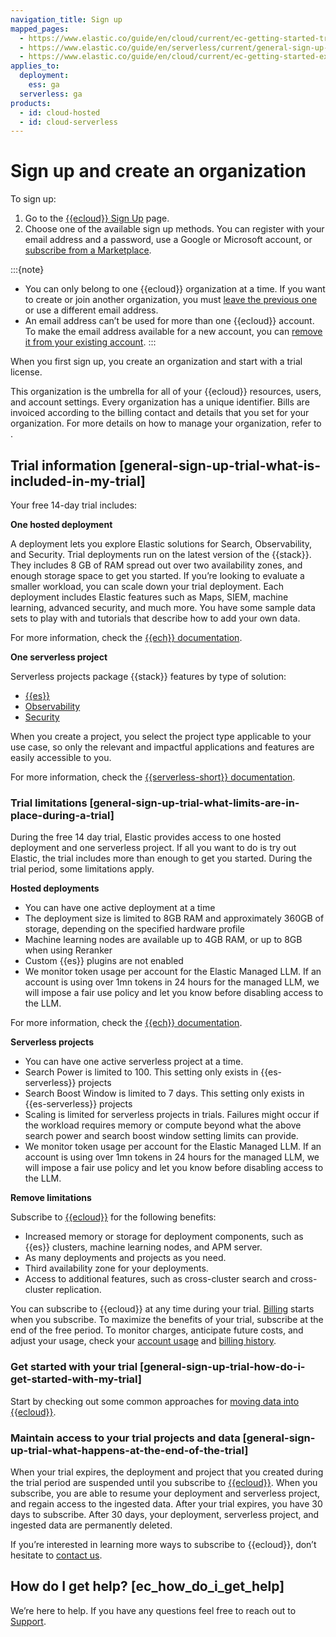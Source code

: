 ```yaml
---
navigation_title: Sign up
mapped_pages:
  - https://www.elastic.co/guide/en/cloud/current/ec-getting-started-trial.html
  - https://www.elastic.co/guide/en/serverless/current/general-sign-up-trial.html
  - https://www.elastic.co/guide/en/cloud/current/ec-getting-started-existing-email.html
applies_to:
  deployment:
    ess: ga
  serverless: ga
products:
  - id: cloud-hosted
  - id: cloud-serverless
---
```


# Sign up and create an organization


To sign up:

1. Go to the [{{ecloud}} Sign Up](https://cloud.elastic.co/registration?page=docs&placement=docs-body) page.
2. Choose one of the available sign up methods. You can register with your email address and a password, use a Google or Microsoft account, or [subscribe from a Marketplace](../../../deploy-manage/deploy/elastic-cloud/subscribe-from-marketplace.md).

:::{note}
* You can only belong to one {{ecloud}} organization at a time. If you want to create or join another organization, you must [leave the previous one](/cloud-account/join-or-leave-an-organization.md#ec-leave-organization) or use a different email address.
* An email address can’t be used for more than one {{ecloud}} account. To make the email address available for a new account, you can [remove it from your existing account](/cloud-account/update-your-email-address.md#sign-up-existing).
:::

When you first sign up, you create an organization and start with a trial license.

This organization is the umbrella for all of your {{ecloud}} resources, users, and account settings. Every organization has a unique identifier. Bills are invoiced according to the billing contact and details that you set for your organization. For more details on how to manage your organization, refer to [](/deploy-manage/cloud-organization.md).


## Trial information [general-sign-up-trial-what-is-included-in-my-trial]

Your free 14-day trial includes:

**One hosted deployment**

A deployment lets you explore Elastic solutions for Search, Observability, and Security. Trial deployments run on the latest version of the {{stack}}. They includes 8 GB of RAM spread out over two availability zones, and enough storage space to get you started. If you’re looking to evaluate a smaller workload, you can scale down your trial deployment. Each deployment includes Elastic features such as Maps, SIEM, machine learning, advanced security, and much more. You have some sample data sets to play with and tutorials that describe how to add your own data.

For more information, check the [{{ech}} documentation](cloud-hosted.md).

**One serverless project**

Serverless projects package {{stack}} features by type of solution:

* [{{es}}](../../../solutions/search.md)
* [Observability](../../../solutions/observability.md)
* [Security](../../../solutions/security/elastic-security-serverless.md)

When you create a project, you select the project type applicable to your use case, so only the relevant and impactful applications and features are easily accessible to you.

For more information, check the [{{serverless-short}} documentation](serverless.md).


### Trial limitations [general-sign-up-trial-what-limits-are-in-place-during-a-trial]

During the free 14 day trial, Elastic provides access to one hosted deployment and one serverless project. If all you want to do is try out Elastic, the trial includes more than enough to get you started. During the trial period, some limitations apply.

**Hosted deployments**

* You can have one active deployment at a time
* The deployment size is limited to 8GB RAM and approximately 360GB of storage, depending on the specified hardware profile
* Machine learning nodes are available up to 4GB RAM, or up to 8GB when using Reranker
* Custom {{es}} plugins are not enabled
* We monitor token usage per account for the Elastic Managed LLM. If an account is using over 1mn tokens in 24 hours for the managed LLM, we will impose a fair use policy and let you know before disabling access to the LLM. 

For more information, check the [{{ech}} documentation](cloud-hosted.md).

**Serverless projects**

* You can have one active serverless project at a time.
* Search Power is limited to 100. This setting only exists in {{es-serverless}} projects
* Search Boost Window is limited to 7 days. This setting only exists in {{es-serverless}} projects
* Scaling is limited for serverless projects in trials. Failures might occur if the workload requires memory or compute beyond what the above search power and search boost window setting limits can provide.
* We monitor token usage per account for the Elastic Managed LLM. If an account is using over 1mn tokens in 24 hours for the managed LLM, we will impose a fair use policy and let you know before disabling access to the LLM. 

**Remove limitations**

Subscribe to [{{ecloud}}](/deploy-manage/cloud-organization/billing/add-billing-details.md) for the following benefits:

* Increased memory or storage for deployment components, such as {{es}} clusters, machine learning nodes, and APM server.
* As many deployments and projects as you need.
* Third availability zone for your deployments.
* Access to additional features, such as cross-cluster search and cross-cluster replication.

You can subscribe to {{ecloud}} at any time during your trial. [Billing](../../../deploy-manage/cloud-organization/billing/serverless-project-billing-dimensions.md) starts when you subscribe. To maximize the benefits of your trial, subscribe at the end of the free period. To monitor charges, anticipate future costs, and adjust your usage, check your [account usage](/deploy-manage/cloud-organization/billing/monitor-analyze-usage.md) and [billing history](/deploy-manage/cloud-organization/billing/view-billing-history.md).


### Get started with your trial [general-sign-up-trial-how-do-i-get-started-with-my-trial]

Start by checking out some common approaches for [moving data into {{ecloud}}](/manage-data/ingest.md).


### Maintain access to your trial projects and data [general-sign-up-trial-what-happens-at-the-end-of-the-trial]

When your trial expires, the deployment and project that you created during the trial period are suspended until you subscribe to [{{ecloud}}](/deploy-manage/cloud-organization/billing/add-billing-details.md). When you subscribe, you are able to resume your deployment and serverless project, and regain access to the ingested data. After your trial expires, you have 30 days to subscribe. After 30 days, your deployment, serverless project, and ingested data are permanently deleted.

If you’re interested in learning more ways to subscribe to {{ecloud}}, don’t hesitate to [contact us](https://www.elastic.co/contact).


## How do I get help? [ec_how_do_i_get_help]

We’re here to help. If you have any questions feel free to reach out to [Support](https://cloud.elastic.co/support).
